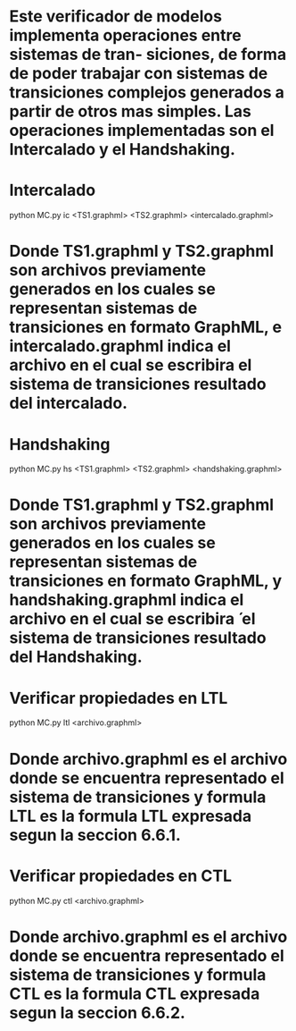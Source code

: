 # Este verificador de modelos implementa operaciones entre sistemas de tran- siciones, de forma de poder trabajar con sistemas de transiciones complejos generados a partir de otros mas simples. Las operaciones implementadas son el Intercalado y el Handshaking.

# Intercalado
python MC.py ic <TS1.graphml> <TS2.graphml> <intercalado.graphml>
# Donde TS1.graphml y TS2.graphml son archivos previamente generados en los cuales se representan sistemas de transiciones en formato GraphML, e intercalado.graphml indica el archivo en el cual se escribira el sistema de transiciones resultado del intercalado.

# Handshaking
python MC.py hs <TS1.graphml> <TS2.graphml> <handshaking.graphml>
# Donde TS1.graphml y TS2.graphml son archivos previamente generados en los cuales se representan sistemas de transiciones en formato GraphML, y handshaking.graphml indica el archivo en el cual se escribira ́ el sistema de transiciones resultado del Handshaking.


# Verificar propiedades en LTL
python MC.py ltl <archivo.graphml> <formula LTL>
# Donde archivo.graphml es el archivo donde se encuentra representado el sistema de transiciones y formula LTL es la formula LTL expresada segun la seccion 6.6.1.


# Verificar propiedades en CTL
python MC.py ctl <archivo.graphml> <formula CTL>
# Donde archivo.graphml es el archivo donde se encuentra representado el sistema de transiciones y formula CTL es la formula CTL expresada segun la seccion 6.6.2.
